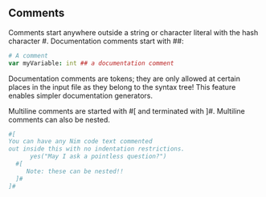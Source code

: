 ## Comments

Comments start anywhere outside a string or character literal with the hash character #. Documentation comments start with ##:
```nim
# A comment
var myVariable: int ## a documentation comment
```

Documentation comments are tokens; they are only allowed at certain places in the input file as they belong to the syntax tree! This feature enables simpler documentation generators.

Multiline comments are started with #[ and terminated with ]#. Multiline comments can also be nested.

```nim
#[
You can have any Nim code text commented
out inside this with no indentation restrictions.
      yes("May I ask a pointless question?")
  #[
     Note: these can be nested!!
  ]#
]#
```
